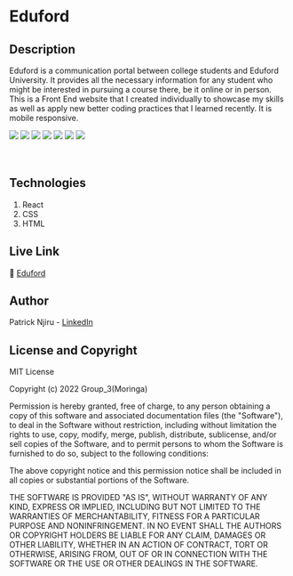 # Eduford

## Description
Eduford is a communication portal between college students and Eduford University. It provides all the necessary information for any student who might be interested in pursuing a course there, be it online or in person. This is a Front End website that I created individually to showcase my skills as well as apply new better coding practices that I learned recently. It is mobile responsive.

<div>
    <img src="https://i.ibb.co/xXs335B/Screenshot-from-2023-05-22-02-57-39.png" border="0">
    <img src="https://i.ibb.co/ygZstpP/Screenshot-from-2023-05-25-11-35-28.png" border="0">
    <img src="https://i.ibb.co/7GZtVLs/Screenshot-from-2023-05-22-03-06-16.png" border="0">
    <img src="https://i.ibb.co/MPZkvkW/Screenshot-from-2023-05-25-11-29-47.png" border="0">
    <img src="https://i.ibb.co/wp1tTB0/Screenshot-from-2023-05-22-02-59-20.png" border="0">
    <img src="https://i.ibb.co/QK7x4gZ/Screenshot-from-2023-05-22-02-58-30.png" border="0">
    <img src="https://i.ibb.co/rtT75RC/Screenshot-from-2023-05-22-02-58-20.png" border="0">
</div>
<br><br>

## Technologies

1. React
2. CSS
3. HTML

## Live Link
🔗 <a href='https://edu4d.netlify.app'> Eduford </a>

## Author
Patrick Njiru - <a href='https://www.linkedin.com/in/patrick-njiru-7569241ba'> LinkedIn</a>

## License and Copyright

MIT License

Copyright (c) 2022 Group_3(Moringa)

Permission is hereby granted, free of charge, to any person obtaining a copy
of this software and associated documentation files (the "Software"), to deal
in the Software without restriction, including without limitation the rights
to use, copy, modify, merge, publish, distribute, sublicense, and/or sell
copies of the Software, and to permit persons to whom the Software is
furnished to do so, subject to the following conditions:

The above copyright notice and this permission notice shall be included in all
copies or substantial portions of the Software.

THE SOFTWARE IS PROVIDED "AS IS", WITHOUT WARRANTY OF ANY KIND, EXPRESS OR
IMPLIED, INCLUDING BUT NOT LIMITED TO THE WARRANTIES OF MERCHANTABILITY,
FITNESS FOR A PARTICULAR PURPOSE AND NONINFRINGEMENT. IN NO EVENT SHALL THE
AUTHORS OR COPYRIGHT HOLDERS BE LIABLE FOR ANY CLAIM, DAMAGES OR OTHER
LIABILITY, WHETHER IN AN ACTION OF CONTRACT, TORT OR OTHERWISE, ARISING FROM,
OUT OF OR IN CONNECTION WITH THE SOFTWARE OR THE USE OR OTHER DEALINGS IN THE
SOFTWARE.
